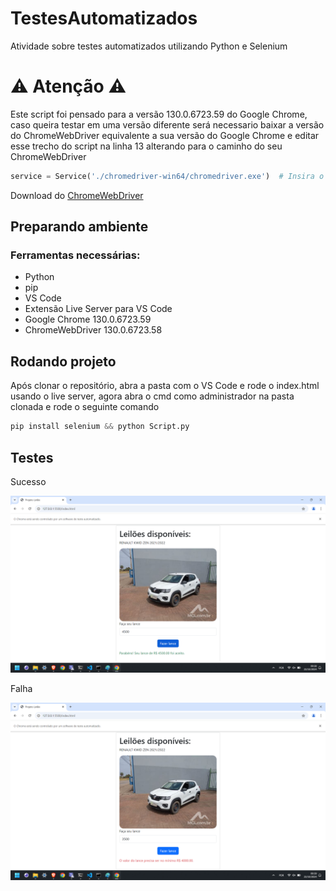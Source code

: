 # TestesAutomatizados
Atividade sobre testes automatizados utilizando Python e Selenium

# ⚠️ Atenção ⚠️
Este script foi pensado para a versão 130.0.6723.59 do Google Chrome, caso queira testar em uma versão diferente será necessario baixar a versão do ChromeWebDriver equivalente a sua versão do Google Chrome e editar esse trecho do script na linha 13 alterando para o caminho do seu ChromeWebDriver

```python
service = Service('./chromedriver-win64/chromedriver.exe')  # Insira o caminho do seu ChromeDriver
```

Download do [ChromeWebDriver](https://googlechromelabs.github.io/chrome-for-testing/)

## Preparando ambiente
### Ferramentas necessárias:
- Python
- pip
- VS Code
- Extensão Live Server para VS Code
- Google Chrome 130.0.6723.59
- ChromeWebDriver 130.0.6723.58

## Rodando projeto
Após clonar o repositório, abra a pasta com o VS Code e rode o index.html usando o live server, agora abra o cmd como administrador na pasta clonada e rode o seguinte comando
```python
pip install selenium && python Script.py
```
## Testes
Sucesso

<img src="sucess.png">

Falha

<img src="fail.png">

